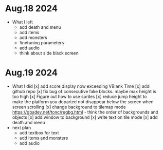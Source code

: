 # Aug.18 2024
- What I left
    - add death and menu
    - add items
    - add monsters
    - finetuning parameters
    - add audio
    - think about side black screen
# Aug.19 2024
- What I did
    [x] add score display
        now exceeding VBlank Time
    [x] add github repo
    [x] fix bug of consecutive fake blocks. maybe max height is too high
    [x] Figure out how to use sprites
    [x] reduce jump height to make the platform you departed not disappear below the screen when screen scrolling
    [x] change background to tilemap mode
        https://gbadev.net/tonc/regbg.html
        - think the order of backgrounds and objects
    [x] add window to background
    [x] write text on tile mode
    [x] add death and menu
- next plan
    - add textbox for text
    - add items and monsters
    - add audio

    
